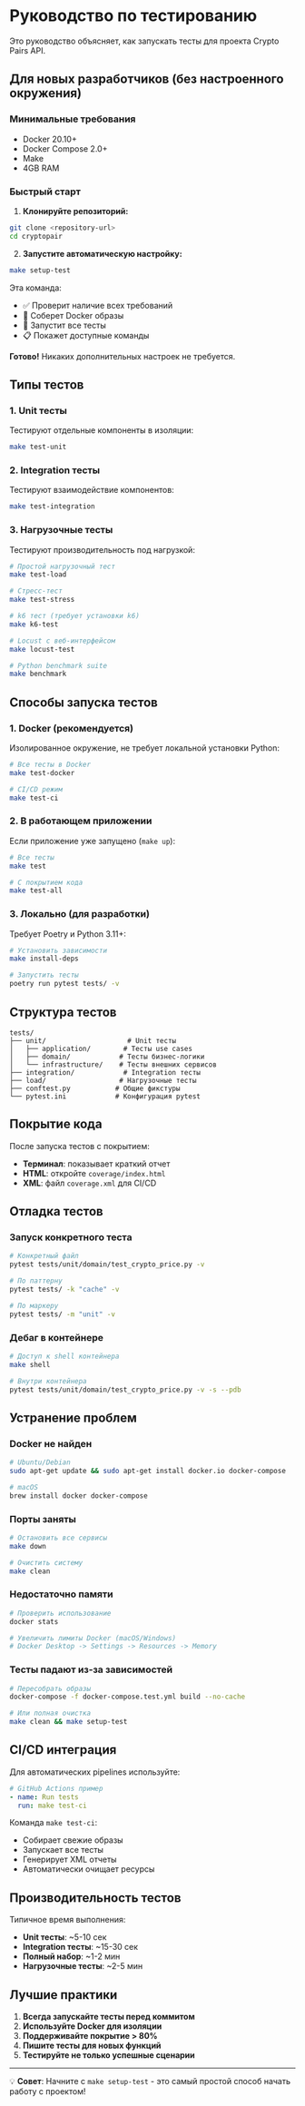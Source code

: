 # Руководство по тестированию

Это руководство объясняет, как запускать тесты для проекта Crypto Pairs API.

## Для новых разработчиков (без настроенного окружения)

### Минимальные требования
- Docker 20.10+
- Docker Compose 2.0+  
- Make
- 4GB RAM

### Быстрый старт

1. **Клонируйте репозиторий:**
```bash
git clone <repository-url>
cd cryptopair
```

2. **Запустите автоматическую настройку:**
```bash
make setup-test
```

Эта команда:
- ✅ Проверит наличие всех требований
- 🐳 Соберет Docker образы
- 🧪 Запустит все тесты
- 📋 Покажет доступные команды

**Готово!** Никаких дополнительных настроек не требуется.

## Типы тестов

### 1. Unit тесты
Тестируют отдельные компоненты в изоляции:
```bash
make test-unit
```

### 2. Integration тесты  
Тестируют взаимодействие компонентов:
```bash
make test-integration
```

### 3. Нагрузочные тесты
Тестируют производительность под нагрузкой:
```bash
# Простой нагрузочный тест
make test-load

# Стресс-тест  
make test-stress

# k6 тест (требует установки k6)
make k6-test

# Locust с веб-интерфейсом
make locust-test

# Python benchmark suite
make benchmark
```

## Способы запуска тестов

### 1. Docker (рекомендуется)
Изолированное окружение, не требует локальной установки Python:

```bash
# Все тесты в Docker
make test-docker

# CI/CD режим
make test-ci
```

### 2. В работающем приложении
Если приложение уже запущено (`make up`):

```bash
# Все тесты
make test

# С покрытием кода
make test-all
```

### 3. Локально (для разработки)
Требует Poetry и Python 3.11+:

```bash
# Установить зависимости
make install-deps

# Запустить тесты
poetry run pytest tests/ -v
```

## Структура тестов

```
tests/
├── unit/                    # Unit тесты
│   ├── application/        # Тесты use cases
│   ├── domain/            # Тесты бизнес-логики
│   └── infrastructure/    # Тесты внешних сервисов
├── integration/            # Integration тесты
├── load/                  # Нагрузочные тесты
├── conftest.py           # Общие фикстуры
└── pytest.ini            # Конфигурация pytest
```

## Покрытие кода

После запуска тестов с покрытием:
- **Терминал**: показывает краткий отчет  
- **HTML**: откройте `coverage/index.html`
- **XML**: файл `coverage.xml` для CI/CD

## Отладка тестов

### Запуск конкретного теста
```bash
# Конкретный файл
pytest tests/unit/domain/test_crypto_price.py -v

# По паттерну
pytest tests/ -k "cache" -v

# По маркеру
pytest tests/ -m "unit" -v
```

### Дебаг в контейнере
```bash
# Доступ к shell контейнера
make shell

# Внутри контейнера
pytest tests/unit/domain/test_crypto_price.py -v -s --pdb
```

## Устранение проблем

### Docker не найден
```bash
# Ubuntu/Debian
sudo apt-get update && sudo apt-get install docker.io docker-compose

# macOS
brew install docker docker-compose
```

### Порты заняты
```bash
# Остановить все сервисы
make down

# Очистить систему
make clean
```

### Недостаточно памяти
```bash
# Проверить использование
docker stats

# Увеличить лимиты Docker (macOS/Windows)
# Docker Desktop -> Settings -> Resources -> Memory
```

### Тесты падают из-за зависимостей
```bash
# Пересобрать образы
docker-compose -f docker-compose.test.yml build --no-cache

# Или полная очистка
make clean && make setup-test
```

## CI/CD интеграция

Для автоматических pipelines используйте:

```yaml
# GitHub Actions пример
- name: Run tests
  run: make test-ci
```

Команда `make test-ci`:
- Собирает свежие образы
- Запускает все тесты
- Генерирует XML отчеты
- Автоматически очищает ресурсы

## Производительность тестов

Типичное время выполнения:
- **Unit тесты**: ~5-10 сек
- **Integration тесты**: ~15-30 сек  
- **Полный набор**: ~1-2 мин
- **Нагрузочные тесты**: ~2-5 мин

## Лучшие практики

1. **Всегда запускайте тесты перед коммитом**
2. **Используйте Docker для изоляции**
3. **Поддерживайте покрытие > 80%**
4. **Пишите тесты для новых функций**
5. **Тестируйте не только успешные сценарии**

---

💡 **Совет**: Начните с `make setup-test` - это самый простой способ начать работу с проектом!